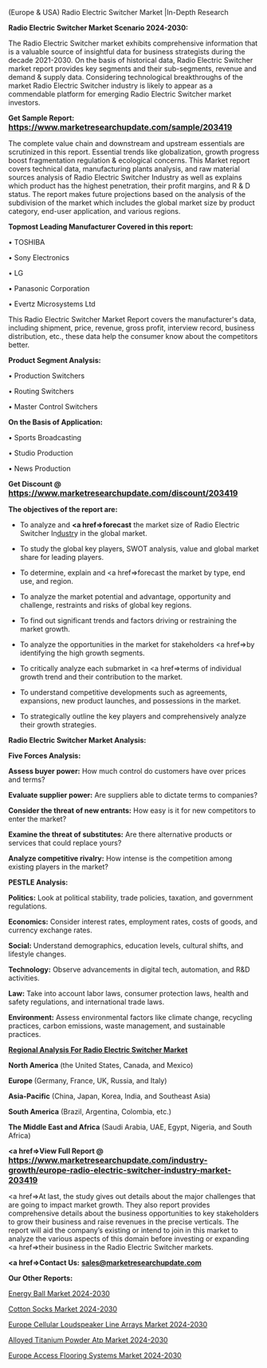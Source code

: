  (Europe & USA) Radio Electric Switcher Market |In-Depth Research

<strong>Radio Electric Switcher Market Scenario 2024-2030:</strong>

The Radio Electric Switcher market exhibits comprehensive information that is a valuable source of insightful data for business strategists during the decade 2021-2030. On the basis of historical data, Radio Electric Switcher market report provides key segments and their sub-segments, revenue and demand &amp; supply data. Considering technological breakthroughs of the market Radio Electric Switcher industry is likely to appear as a commendable platform for emerging Radio Electric Switcher market investors.

<strong>Get Sample Report: <a href=https://www.marketresearchupdate.com/sample/203419><font size=3 color=#0000ff>https://www.marketresearchupdate.com/sample/203419</font></a></strong>

The complete value chain and downstream and upstream essentials are scrutinized in this report. Essential trends like globalization, growth progress boost fragmentation regulation &amp; ecological concerns. This Market report covers technical data, manufacturing plants analysis, and raw material sources analysis of Radio Electric Switcher Industry as well as explains which product has the highest penetration, their profit margins, and R & D status. The report makes future projections based on the analysis of the subdivision of the market which includes the global market size by product category, end-user application, and various regions.

<strong>Topmost Leading Manufacturer Covered in this report:</strong>

• TOSHIBA

• Sony Electronics

• LG

• Panasonic Corporation

• Evertz Microsystems Ltd

This Radio Electric Switcher Market Report covers the manufacturer's data, including shipment, price, revenue, gross profit, interview record, business distribution, etc., these data help the consumer know about the competitors better.

<strong>Product Segment Analysis: </strong>

• Production Switchers

• Routing Switchers

• Master Control Switchers

<strong>On the Basis of Application:</strong>

• Sports Broadcasting

• Studio Production

• News Production

<strong>Get Discount @ <a href=https://www.marketresearchupdate.com/discount/203419><font size=3 color=#0000ff>https://www.marketresearchupdate.com/discount/203419</font></a></strong>

<strong><b>The objectives of the report are:</b></strong>

- To analyze and <strong><a href=><strong>forecast</strong></a></strong> the market size of Radio Electric Switcher In<a href=ASDF991299>dustr</a>y in the global market.

- To study the global key players, SWOT analysis, value and global market share for leading players.

- To determine, explain and <a href=>forecast</a> the market by type, end use, and region.

- To analyze the market potential and advantage, opportunity and challenge, restraints and risks of global key regions.

- To find out significant trends and factors driving or restraining the market growth.

- To analyze the opportunities in the market for stakeholders <a href=>by</a> identifying the high growth segments.

- To critically analyze each submarket in <a href=>terms</a> of individual growth trend and their contribution to the market.

- To understand competitive developments such as agreements, expansions, new product launches, and possessions in the market.

- To strategically outline the key players and comprehensively analyze their growth strategies.

<strong>Radio Electric Switcher Market Analysis:</strong>

<strong>Five Forces Analysis:</strong>

<strong>Assess buyer power:</strong> How much control do customers have over prices and terms?

<strong>Evaluate supplier power:</strong> Are suppliers able to dictate terms to companies?

<strong>Consider the threat of new entrants:</strong> How easy is it for new competitors to enter the market?

<strong>Examine the threat of substitutes:</strong> Are there alternative products or services that could replace yours?

<strong>Analyze competitive rivalry:</strong> How intense is the competition among existing players in the market?

<strong>PESTLE Analysis:</strong>

<strong>Politics:</strong> Look at political stability, trade policies, taxation, and government regulations.

<strong>Economics:</strong> Consider interest rates, employment rates, costs of goods, and currency exchange rates.

<strong>Social:</strong> Understand demographics, education levels, cultural shifts, and lifestyle changes.

<strong>Technology:</strong> Observe advancements in digital tech, automation, and R&D activities.

<strong>Law:</strong> Take into account labor laws, consumer protection laws, health and safety regulations, and international trade laws.

<strong>Environment:</strong> Assess environmental factors like climate change, recycling practices, carbon emissions, waste management, and sustainable practices.

<strong><u><b>Regional Analysis For Radio Electric Switcher Market</b></u></strong>

<strong><b>North America</b></strong> (the United States, Canada, and Mexico)

<strong><b>Europe </b></strong>(Germany, France, UK, Russia, and Italy)

<strong><b>Asia-Pacific</b></strong> (China, Japan, Korea, India, and Southeast Asia)

<strong><b>South America</b></strong> (Brazil, Argentina, Colombia, etc.)

<strong><b>The Middle East and Africa</b></strong> (Saudi Arabia, UAE, Egypt, Nigeria, and South Africa)

<strong><a href=>View Full Report</a> @ <a href=https://www.marketresearchupdate.com/industry-growth/europe-radio-electric-switcher-industry-market-203419><font size=3 color=#0000ff>https://www.marketresearchupdate.com/industry-growth/europe-radio-electric-switcher-industry-market-203419</font></a></strong>

<a href=>At last,</a> the study gives out details about the major challenges that are going to impact market growth. They also report provides comprehensive details about the business opportunities to key stakeholders to grow their business and raise revenues in the precise verticals. The report will aid the company’s existing or intend to join in this market to analyze the various aspects of this domain before investing or expanding <a href=>their</a> business in the Radio Electric Switcher markets.

<strong><a href=>Contact Us:</a></strong>
<strong>sales@marketresearchupdate.com</strong>

<strong>Our Other Reports:</strong>

<a href=https://www.linkedin.com/pulse/energy-ball-market-current-business-trends-growth>Energy Ball Market 2024-2030</a>

<a href=https://www.linkedin.com/pulse/cotton-socks-market-analysis-segment-region-growth>Cotton Socks Market 2024-2030</a>

<a href=https://www.linkedin.com/pulse/europe-cellular-loudspeaker-line-arrays-market>Europe Cellular Loudspeaker Line Arrays Market 2024-2030</a>

<a href=https://www.linkedin.com/pulse/alloyed-titanium-powder-atp-market-global-production-1cskf/>Alloyed Titanium Powder Atp Market 2024-2030</a>

<a href=https://www.linkedin.com/pulse/europe-access-flooring-systems-market-research-9reif/>Europe Access Flooring Systems Market 2024-2030</a>
